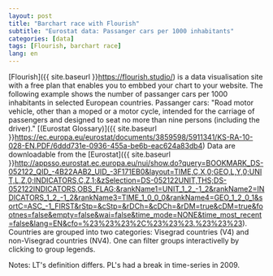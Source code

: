 ```yaml
---
layout: post
title: "Barchart race with Flourish"
subtitle: "Eurostat data: Passanger cars per 1000 inhabitants"
categories: [data]
tags: [Flourish, barchart race]
lang: en
---
```


[Flourish]({{ site.baseurl }}https://flourish.studio/) is a data visualisation site with a free plan that enables you to embbed your chart to your website. 
The following example shows the number of passanger cars per 1000 inhabitants in selected European countries. Passanger cars: "Road motor vehicle, other than a moped or a motor cycle, intended for the carriage of passengers and designed to seat no more than nine persons (including the driver)." [(Eurostat Glossary)]({{ site.baseurl }}https://ec.europa.eu/eurostat/documents/3859598/5911341/KS-RA-10-028-EN.PDF/6ddd731e-0936-455a-be6b-eac624a83db4) Data are downloadable from the [Eurostat]({{ site.baseurl }}http://appsso.eurostat.ec.europa.eu/nui/show.do?query=BOOKMARK_DS-052122_QID_-4B22AAB2_UID_-3F171EB0&layout=TIME,C,X,0;GEO,L,Y,0;UNIT,L,Z,0;INDICATORS,C,Z,1;&zSelection=DS-052122UNIT,THS;DS-052122INDICATORS,OBS_FLAG;&rankName1=UNIT_1_2_-1_2&rankName2=INDICATORS_1_2_-1_2&rankName3=TIME_1_0_0_0&rankName4=GEO_1_2_0_1&sortC=ASC_-1_FIRST&rStp=&cStp=&rDCh=&cDCh=&rDM=true&cDM=true&footnes=false&empty=false&wai=false&time_mode=NONE&time_most_recent=false&lang=EN&cfo=%23%23%23%2C%23%23%23.%23%23%23). Countries are grouped into two categories: Visegrad countries (V4) and non-Visegrad countries (NV4). One can filter groups interactivelly by clicking to group legends. 

<div class="flourish-embed" data-src="visualisation/479909"></div><script src="https://public.flourish.studio/resources/embed.js"></script>

Notes: LT's definition differs. PL's had a break in time-series in 2009. 